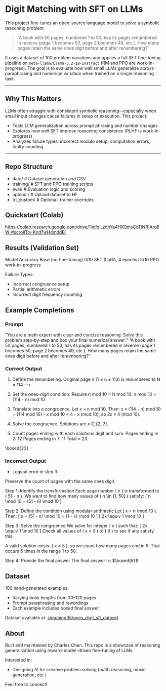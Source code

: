 # Digit Matching with SFT on LLMs

This project fine-tunes an open-source language model to solve a symbolic reasoning problem:

> “A book with 50 pages, numbered 1 to 50, has its pages renumbered in reverse (page 1 becomes 50, page 2 becomes 49, etc.). How many pages retain the same ones digit before and after renumbering?”

It uses a dataset of 100 problem variations and applies a full SFT fine-tuning pipeline on `meta-llama/Llama-3.2-1B-Instruct` (RM and PPO are work-in-progress). The goal is to evaluate how well small LLMs generalize across paraphrasing and numerical variation when trained on a single reasoning task.

---

## Why This Matters

LLMs often struggle with consistent symbolic reasoning—especially when small input changes cause failures in setup or execution. This project:

- Tests LLM generalization across prompt phrasing and number changes
- Explores how well SFT improve reasoning consistency (RLHF is work-in-progress)
- Analyzes failure types: incorrect modulo setup, computation errors, faulty counting

---

## Repo Structure

- data/ # Dataset generation and CSV
- training/ # SFT and PPO training scripts
- eval/ # Evaluation logic and scoring
- upload / # Upload dataset to HF
- trl_custom/ # Optional: trainer overrides

## Quickstart (Colab)
https://colab.research.google.com/drive/1lnjfql_zdhYa4HXQmsCoTtNffjArq8W-#scrollTo=Knd7wHdmddB1

## Results (Validation Set)
Model	Accuracy
Base (no fine-tuning)	0/10
SFT (LoRA, 4 epochs)	5/10
PPO work-in-progress

Failure Types:
- Incorrect congruence setup
- Partial arithmetic errors
- Incorrect digit frequency counting

## Example Completions
### Prompt
"You are a math expert with clear and concise reasoning. Solve this problem step-by-step and box your final numerical answer:"
“A book with 50 pages, numbered 1 to 50, has its pages renumbered in reverse (page 1 becomes 50, page 2 becomes 49, etc.). How many pages retain the same ones digit before and after renumbering?”
### Correct Output
1. Define the renumbering.
Original page n (1 ≤ n ≤ 113) is renumbered to N = 114 - n.

2. Set the ones-digit condition.
Require n mod 10 = N mod 10:
n mod 10 = (114 - n) mod 10.

3. Translate into a congruence.
Let x = n mod 10. Then:
x ≡ (114 - n) mod 10 = (114 mod 10) - x mod 10 = 4 - x (mod 10),
so 2x ≡ 4 (mod 10).

4. Solve the congruence.
Solutions are x ∈ [2, 7].

5. Count pages ending with each solutions digit and sum:
Pages ending in 2: 12
Pages ending in 7: 11
Total = 23.

\boxed{23}

### Incorrect Output
- Logical error in step 3

Preserve the count of pages with the same ones digit.

Step 1: Identify the transformation
Each page number \( n \) is transformed to \( 51 - n \).
We want to find how many values of \( n \in [1, 50] \) satisfy:
\[ n \mod 10 = (51 - n) \mod 10 \]

Step 2: Define the condition using modular arithmetic
Let \( x = n \mod 10 \). Then:
\[ x = (51 - n) \mod 10 = (1 - x) \mod 10 \]
\[ 2x \equiv 1 \mod 10 \]

Step 3: Solve the congruence
We solve for integer \( x \) such that:
\[ 2x \equiv 1 \mod 10 \]
Check all values of \( x = 0 \) to \( 9 \) to see if any satisfy this.

A valid solution exists: \( x = 5 \), so we count how many pages end in 5.
That occurs 6 times in the range 1 to 50.

Step 4: Provide the final answer
The final answer is: $\boxed{6}$

## Dataset
100 hand-generated examples:
- Varying book lengths from 30–120 pages
- Prompt paraphrasing and rewordings
- Each example includes boxed final answer

Dataset available at:
[shoubing35/ones_digit_sft_dataset](https://huggingface.co/datasets/shoubing35/ones_digit_sft_dataset)

## About
Built and maintained by Charles Chen.
This repo is a showcase of reasoning generalization using reward-model-driven fine-tuning of LLMs.

Interested in:
- Designing AI for creative problem solving (math reasoning, music generation, etc.)

Feel free to connect!
